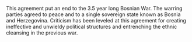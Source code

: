 This agreement put an end to the 3.5 year long Bosnian War. The warring parties agreed to peace and to a single sovereign state known as Bosnia and Herzegovina. Criticism has been leveled at this agreement for creating ineffective and unwieldy political structures and entrenching the ethnic cleansing in the previous war.